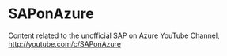 # SAPonAzure
Content related to the unofficial SAP on Azure YouTube Channel, http://youtube.com/c/SAPonAzure
